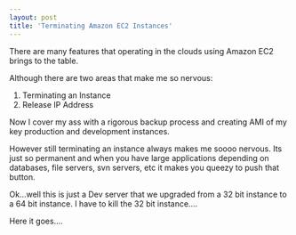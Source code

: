 ```yaml
---
layout: post
title: 'Terminating Amazon EC2 Instances'
---
```

There are many features that operating in the clouds using Amazon EC2 brings to the table.

Although there are two areas that make me so nervous:

1) Terminating an Instance
2) Release IP Address

Now I cover my ass with a rigorous backup process and creating AMI of my key production and development instances.

However still terminating an instance always makes me soooo nervous.  Its just so permanent and when you have large applications depending on databases, file servers, svn servers, etc it makes you queezy to push that button.

Ok...well this is just a Dev server that we upgraded from a 32 bit instance to a 64 bit instance.  I have to kill the 32 bit instance....

Here it goes....